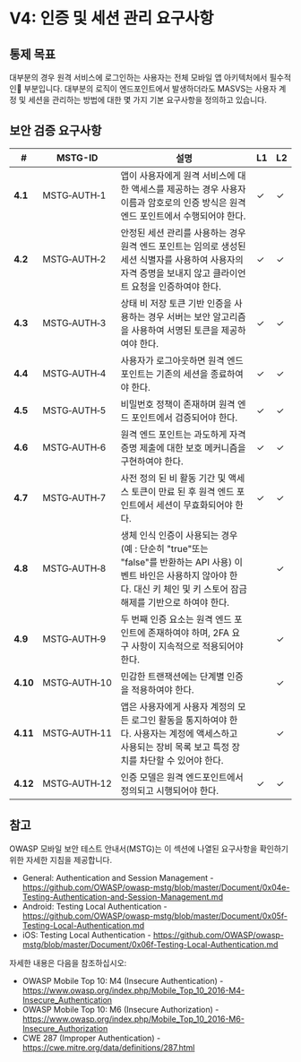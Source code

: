 # V4: 인증 및 세션 관리 요구사항

## 통제 목표

대부분의 경우 원격 서비스에 로그인하는 사용자는 전체 모바일 앱 아키텍처에서 필수적인 부분입니다. 대부분의 로직이 엔드포인트에서 발생하더라도 MASVS는 사용자 계정 및 세션을 관리하는 방법에 대한 몇 가지 기본 요구사항을 정의하고 있습니다.

## 보안 검증 요구사항

| # | MSTG-ID | 설명 | L1 | L2 |
| --- | --- | --- | --- | --- |
| **4.1** | MSTG‑AUTH‑1 | 앱이 사용자에게 원격 서비스에 대한 액세스를 제공하는 경우 사용자 이름과 암호로의 인증 방식은 원격 엔드 포인트에서 수행되어야 한다. | ✓ | ✓ |
| **4.2** | MSTG‑AUTH‑2 | 안정된 세션 관리를 사용하는 경우 원격 엔드 포인트는 임의로 생성된 세션 식별자를 사용하여 사용자의 자격 증명을 보내지 않고 클라이언트 요청을 인증하여야 한다. | ✓ | ✓ |
| **4.3** | MSTG‑AUTH‑3 | 상태 비 저장 토큰 기반 인증을 사용하는 경우 서버는 보안 알고리즘을 사용하여 서명된 토큰을 제공하여야 한다. | ✓ | ✓ |
| **4.4** | MSTG‑AUTH‑4 | 사용자가 로그아웃하면 원격 엔드 포인트는 기존의 세션을 종료하여야 한다. | ✓ | ✓ |
| **4.5** | MSTG‑AUTH‑5 | 비밀번호 정책이 존재하며 원격 엔드 포인트에서 검증되어야 한다. | ✓ | ✓ |
| **4.6** | MSTG‑AUTH‑6 | 원격 엔드 포인트는 과도하게 자격 증명 제출에 대한 보호 메커니즘을 구현하여야 한다. | ✓ | ✓ |
| **4.7** | MSTG‑AUTH‑7 | 사전 정의 된 비 활동 기간 및 액세스 토큰이 만료 된 후 원격 엔드 포인트에서 세션이 무효화되어야 한다. | ✓ | ✓ |
| **4.8** | MSTG‑AUTH‑8 | 생체 인식 인증이 사용되는 경우(예 : 단순히 "true"또는 "false"를 반환하는 API 사용) 이벤트 바인은 사용하지 않아야 한다. 대신 키 체인 및 키 스토어 잠금 해제를 기반으로 하여야 한다. | | ✓ |
| **4.9** | MSTG‑AUTH‑9 | 두 번째 인증 요소는 원격 엔드 포인트에 존재하여야 하며, 2FA 요구 사항이 지속적으로 적용되어야 한다.  | | ✓ |
| **4.10** | MSTG‑AUTH‑10 | 민감한 트랜잭션에는 단계별 인증을 적용하여야 한다. | | ✓ |
| **4.11** | MSTG‑AUTH‑11 | 앱은 사용자에게 사용자 계정의 모든 로그인 활동을 통지하여야 한다. 사용자는 계정에 액세스하고 사용되는 장비 목록 보고 특정 장치를 차단할 수 있어야 한다. | | ✓ |
| **4.12** | MSTG‑AUTH‑12 | 인증 모델은 원격 엔드포인트에서 정의되고 시행되어야 한다. | ✓ | ✓ |

<div style="page-break-after: always;">
</div>

## 참고

OWASP 모바일 보안 테스트 안내서(MSTG)는 이 섹션에 나열된 요구사항을 확인하기 위한 자세한 지침을 제공합니다.

- General: Authentication and Session Management - <https://github.com/OWASP/owasp-mstg/blob/master/Document/0x04e-Testing-Authentication-and-Session-Management.md>
- Android: Testing Local Authentication - <https://github.com/OWASP/owasp-mstg/blob/master/Document/0x05f-Testing-Local-Authentication.md>
- iOS: Testing Local Authentication - <https://github.com/OWASP/owasp-mstg/blob/master/Document/0x06f-Testing-Local-Authentication.md>

자세한 내용은 다음을 참조하십시오:

- OWASP Mobile Top 10: M4 (Insecure Authentication) - <https://www.owasp.org/index.php/Mobile_Top_10_2016-M4-Insecure_Authentication>
- OWASP Mobile Top 10: M6 (Insecure Authorization) - <https://www.owasp.org/index.php/Mobile_Top_10_2016-M6-Insecure_Authorization>
- CWE 287 (Improper Authentication) - <https://cwe.mitre.org/data/definitions/287.html>
